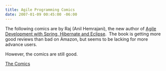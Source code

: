 ```yaml
---
title: Agile Programming Comics
date: 2007-01-09 00:45:00 -06:00
---
```


The following comics are by Raj (Anil Hemrajani), the new author of [Agile Development with Spring, Hibernate and Eclipse](http://www.amazon.com/Development-Hibernate-Eclipse-Developers-Library/dp/0672328968).  The book is getting more good reviews than bad on Amazon, but seems to be lacking for more advance users.

However, the comics are still good.

[The Comics](http://visualpatterns.com/comics.jsp)
